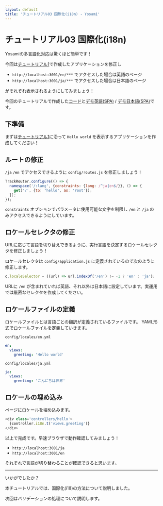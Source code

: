 ```yaml
---
layout: default
title: 'チュートリアル03 国際化(i18n) - Yosami'
---
```


# チュートリアル03 国際化(i18n)
Yosamiの多言語化対応は驚くほど簡単です！

今回は[チュートリアル1](/ja/tutorials/01_hello_world)で作成したアプリケーションを修正し

- `http://localhost:3001/en/***` でアクセスした場合は英語のページ
- `http://localhost:3001/ja/***` でアクセスした場合は日本語のページ

がそれぞれ表示されるようにしてみましょう！

今回のチュートリアルで作成した[コード](https://github.com/yosami-framework/yosami-tutorial/tree/master/03_i18n)と[デモ英語(SPA)](https://yosami-framework.github.io/demoes/03_i18n/en) / [デモ日本語(SPA)](https://yosami-framework.github.io/demoes/03_i18n/ja)です。

## 下準備
まずは[チュートリアル1](/ja/tutorials/01_hello_world)に沿って `Hello world` を表示するアプリケーションを作成してください！

## ルートの修正
`/ja` `/en` でアクセスできるように `config/routes.js` を修正しましょう！

```javascript
TrackRouter.configure(() => {
  namespace('/:lang', {constraints: {lang: /^ja|en$/}}, () => {
    get('/', {to: 'hello', as: 'root'});
  });
});
```

`constraints` オプションでパラメータに使用可能な文字を制限し `/en` と `/ja` のみアクセスできるようにしています。

## ロケールセレクタの修正
URLに応じて言語を切り替えできるように、実行言語を決定するロケールセレクタを修正しましょう！

ロケールセレクタは `config/application.js` に定義されているので次のように修正します。

```javascript
c.localeSelector = ((url) => url.indexOf('/en') != -1 ? 'en' : 'ja');
```

URLに `/en` が含まれていれば英語、それ以外は日本語に設定しています。実運用では厳密なセレクタを作成してください。

## ロケールファイルの定義
ロケールファイルとは言語ごとの翻訳が定義されているファイルです。
YAML形式でロケールファイルを定義していきます。

`config/locales/en.yml`
```yaml
en:
  views:
    greeting: 'Hello world'
```

`config/locales/ja.yml`
```yaml
ja:
  views:
    greeting: 'こんにちは世界'
```


## ロケールの埋め込み
ページにロケールを埋め込みます。

```javascript
<div class='controllers/hello'>
  {controller.i18n.t('views.greeting')}
</div>
```

以上で完成です。早速ブラウザで動作確認してみましょう！

- `http://localhost:3001/ja`
- `http://localhost:3001/en`

それぞれで言語が切り替わることが確認できると思います。

----
いかがでしたか？

本チュートリアルでは、国際化(i18)の方法について説明しました。

次回はバリデーションの処理について説明します。
